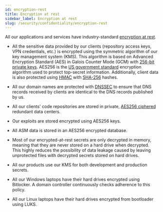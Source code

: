 ```yaml
---
id: encryption-rest
title: Encryption at rest
sidebar_label: Encryption at rest
slug: /security/confidentiality/encryption-rest
---
```


All our applications and services
have industry-standard
[encryption at rest](/criteria/cryptography/224).

- All the sensitive data
provided by our clients
(repository access keys, VPN credentials, etc.)
is encrypted using the symmetric algorithm
of our key management system (KMS).
This algorithm is based on
Advanced Encryption Standard (AES)
in Galois Counter Mode (GCM) with
[256-bit](/criteria/cryptography/150)
[private keys](/criteria/cryptography/145).
AES256 is the
[US government standard](https://nvlpubs.nist.gov/nistpubs/FIPS/NIST.FIPS.197.pdf)
encryption algorithm used to protect top-secret information.
Additionally,
client data is also protected using
[HMAC](https://en.wikipedia.org/wiki/HMAC)
with [SHA-256](https://en.wikipedia.org/wiki/SHA-2) hashes.

- All our domain names are protected with
[DNSSEC](https://www.icann.org/resources/pages/dnssec-what-is-it-why-important-2019-03-05-en)
to ensure that DNS records
received by clients are identical
to the DNS records published by us.

- All our clients' code repositories
are stored in private,
[AES256 ciphered](/criteria/data/185)
redundant data centers.

- Our exploits are stored encrypted
using AES256 keys.

- All ASM data is stored
in an AES256 encrypted database.

- Most of our encrypted-at-rest secrets
are only decrypted in memory,
meaning that they are never stored
on a hard drive when decrypted.
This highly reduces the possibility
of data leakage caused
by leaving unprotected files
with decrypted secrets
stored on hard drives.

- All our products use our KMS
for both development and production secrets.

- All our Windows laptops
have their hard drives encrypted
using Bitlocker.
A domain controller continuously checks
adherence to this policy.

- All our Linux laptops
have their hard drives encrypted
from bootloader using LUKS.
